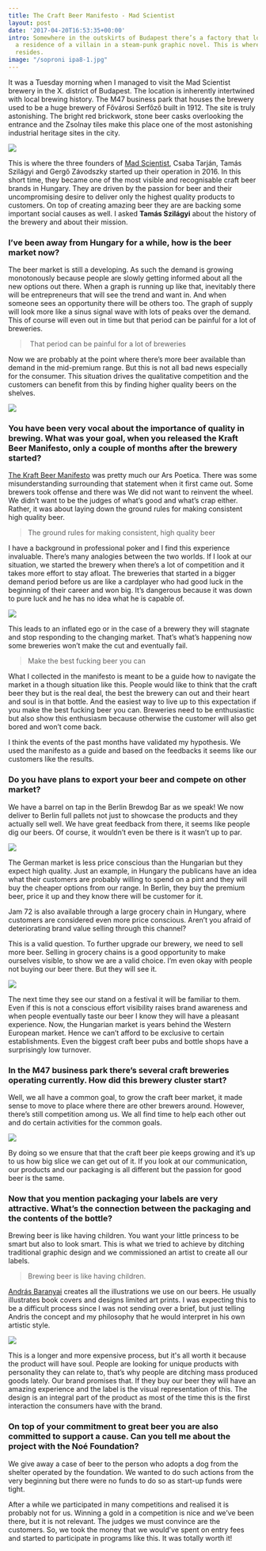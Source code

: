 ```yaml
---
title: The Craft Beer Manifesto - Mad Scientist
layout: post
date: '2017-04-20T16:53:35+00:00'
intro: Somewhere in the outskirts of Budapest there’s a factory that looks just like
  a residence of a villain in a steam-punk graphic novel. This is where the Mad Scientist
  resides.
image: "/soproni ipa8-1.jpg"
---
```



It was a Tuesday morning when I managed to visit the Mad Scientist brewery in the X. district of Budapest. The location is inherently intertwined with local brewing history. The M47 business park that houses the brewery used to be a huge brewery of Fővárosi Serfőző built in 1912. The site is truly astonishing. The bright red brickwork, stone beer casks overlooking the entrance and the Zsolnay tiles make this place one of the most astonishing industrial heritage sites in the city.


![](/uploads/soproni%20ipa10.jpg)




This is where the three founders of [Mad Scientist](https://www.facebook.com/madscientistbeer/), Csaba Tarján, Tamás Szilágyi and Gergő Závodszky started up their operation in 2016.  In this short time, they became one of the most visible and recognisable craft beer brands in Hungary. They are driven by the passion for beer and their uncompromising desire to deliver only the highest quality products to customers. On top of creating amazing beer they are are backing some important social causes as well. I asked **Tamás Szilágyi** about the history of the brewery and  about their mission.


### I’ve been away from Hungary for a while, how is the beer market now?


The beer market is still a developing. As such the demand is growing monotonously because people are slowly getting informed about all the new options out there. When a graph is running up like that, inevitably there will be entrepreneurs that will see the trend and want in. And when someone sees an opportunity there will be others too. The graph of supply will look more like a sinus signal wave with lots of peaks over the demand. This of course will even out in time but that period can be painful for a lot of breweries.


<blockquote>&nbsp;That period can be painful for a lot of breweries</blockquote>


Now we are probably at the point where there’s more beer available than demand in the mid-premium range. But this is not all bad news especially for the consumer. This situation drives the qualitative competition and the customers can benefit from this by finding higher quality beers on the shelves.


![](/uploads/soproni%20ipa1.jpg)




### You have been very vocal about the importance of quality in brewing.  What was your goal, when you released the Kraft Beer Manifesto, only a couple of months after the brewery started?


[The Kraft Beer Manifesto](https://translate.google.com/?hl=hu#hu/en/KRAFT%20s%C3%B6r%20vs.%20K%C3%A9zm%C5%B1ves%20s%C3%B6r%0AA%20k%C3%B6vetkez%C5%91%20h%C3%B3napokban%20-%20ha%20a%20sz%C3%A1m%C3%ADt%C3%A1saink%20bej%C3%B6nnek%20-%20elindul%20a%20magyar%20s%C3%B6r%C3%B6kn%C3%A9l%20a%20'kraft'%20jelz%C5%91%20haszn%C3%A1lata.%20Besz%C3%A9lgess%C3%BCnk%20egy%20picit%20err%C5%91l!%0A-Mi%C3%A9rt%20akarunk%20v%C3%A1ltoztatni%20a%20'k%C3%A9zm%C5%B1ves%20s%C3%B6r'%20vagy%20a%20'kis%C3%BCzemi%20s%C3%B6r'%20elnevez%C3%A9sen%3F%20%0AEgyr%C3%A9szr%C5%91l%20nem%20felt%C3%A9tlen%C3%BCl%20arr%C3%B3l%20van%20sz%C3%B3%2C%20hogy%20v%C3%A1ltoztatni%20szeretn%C3%A9nk%2C%20ink%C3%A1bb%20egy%20%C3%BAj%20kateg%C3%B3ri%C3%A1t%20k%C3%ADv%C3%A1nunk%20l%C3%A9trehozni%2C%20ami%20a%20magyarorsz%C3%A1gi%20s%C3%B6r%C3%B6k%20eset%C3%A9ben%20szerint%C3%BCnk%20l%C3%A9nyeges%20tartalommal%20b%C3%ADrna.%20%C3%89rne%20valamit%2C%20ez%C3%A1ltal%20seg%C3%ADten%C3%A9%20a%20fogyaszt%C3%B3kat.%20%0AK%C3%A9zm%C5%B1ves%20s%C3%B6r%C3%B6k%2Fkis%C3%BCzemi%20s%C3%B6r%C3%B6k%20ett%C5%91l%20f%C3%BCggetlen%C3%BCl%20vannak%20%C3%A9s%20lesznek.%20Nem%20arr%C3%B3l%20van%20sz%C3%B3%2C%20hogy%20ez%20rossz%20%C3%A9s%20az%20j%C3%B3.%20A%20kraft%20s%C3%B6rnek%20viszont%20nem%20krit%C3%A9riuma%2C%20hogy%20k%C3%A9zzel%20k%C3%A9sz%C3%BClj%C3%B6n.%20A%20mi%20%C3%A1ll%C3%A1spontunk%20szerint%20egy%20s%C3%B6r%20nem%20att%C3%B3l%20lesz%20k%C3%BCl%C3%B6nleges%20vagy%20j%C3%B3%2C%20hogy%20%C3%B6k%C3%B6llel%20t%C3%B6rj%C3%BCk%20hozz%C3%A1%20a%20mal%C3%A1t%C3%A1t%2C%20vagy%20puszta%20k%C3%A9zzel%20kavarjuk%20a%20cefr%C3%A9t.%20Szint%C3%A9n%20nem%20%C3%A9rezz%C3%BCk%20%C3%BAgy%2C%20hogy%20egy%20s%C3%B6r%20min%C5%91s%C3%A9g%C3%A9t%20jellemezn%C3%A9%20az%2C%20hogy%20mekkora%20m%C3%A9ret%C5%B1%20%C3%BCzemben%20k%C3%A9sz%C3%ADtik.%20A%20kis%20m%C3%A9ret%20nem%20garancia%20a%20min%C5%91s%C3%A9gre.%20Ett%C5%91l%20f%C3%BCggetlen%C3%BCl%20egy%20krafts%C3%B6r%20nem%20lehet%20nagyipari.%20F%C3%BCggetlen%2C%20meg%C3%BAjul%C3%B3%20%C3%A9s%20soksz%C3%ADn%C5%B1%20kell%2C%20hogy%20legyen.%0A-No%2C%20akkor%20mi%20a%20kraft%3F%0AAz%20%C3%BAj%20elnevez%C3%A9s%20a%20s%C3%B6r%C3%B6k%20eset%C3%A9ben%20min%C5%91s%C3%A9gi%20krit%C3%A9riumok%20ment%C3%A9n%20alakult%20ki%3A%0A%F0%9F%8D%BAA%20kraft%20s%C3%B6r%20nem%20kell%2C%20hogy%20a%20legdr%C3%A1g%C3%A1bb%20el%C3%A9rhet%C5%91%20alapanyagokat%20vonultassa%20f%C3%B6l%2C%20de%20min%C5%91s%C3%A9gi%20alapanyagokb%C3%B3l%20k%C3%A9sz%C3%BClj%C3%B6n%2C%20%C3%ADzre%20%C3%A9s%20%C3%B6sszet%C3%A9telre%20konstans%20legyen.%20%0A%F0%9F%8D%BAA%20kraft%20s%C3%B6r%20-%20mint%20minden%20s%C3%B6r%20-%20az%20id%C5%91%20el%C5%91rehaladt%C3%A1val%20%C3%A9rik.%20Az%20%C3%A9rlel%C5%91d%C3%A9s%20bizonyos%20%C3%ADzeket%20kiemel%2C%20m%C3%A1sokat%20h%C3%A1tt%C3%A9rbe%20szor%C3%ADt%2C%20n%C3%A9ha%20ak%C3%A1r%20teljesen%20%C3%BAj%20arom%C3%A1kat%20is%20el%C5%91hoz.%20Ett%C5%91l%20f%C3%BCggetlen%C3%BCl%20ugyanazon%20n%C3%A9v%20alatt%20kiadott%2C%20hasonl%C3%B3%20%C3%A9rlel%C5%91d%C3%A9si%20szakaszban%20l%C3%A9v%C5%91%20kraft%20s%C3%B6r%20legyen%20ugyanolyan.%20%0A%F0%9F%8D%BAA%20kraft%20s%C3%B6r%20nem%20romlik%20meg.%20Ne%20d%C5%91ljetek%20be%20a%20magyar%C3%A1zkod%C3%A1snak!%20Sz%C5%B1retlens%C3%A9ge%20%C3%A9s%20paszt%C3%B6riz%C3%A1latlans%C3%A1ga%20miatt%20ugyan%C3%BAgy%20%C3%A9l%C5%91%20sejteket%20tartalmaz%2C%20mint%20t%C3%A1rsai%2C%20de%20a%20magas%20f%C5%91zdehigi%C3%A9nia%20%C3%A9s%20kiszerel%C3%A9si%20technol%C3%B3gia%20eredm%C3%A9nyek%C3%A9ppen%20lehets%C3%A9ges%20fert%C5%91z%C3%A9smentesen%20kiszerelni%20egy%20s%C3%B6rt.%20Ez%20pedig%20eltarthat%C3%B3%20lesz.%20Nem%2015%20napig.%20Nem%2045%20napig.%20%C3%89vekig.%20%0A%F0%9F%8D%BA%20A%20kraft%20s%C3%B6r%20sz%C3%A9p.%20St%C3%ADlusokt%C3%B3l%20f%C3%BCgg%C5%91en%20egy%20s%C3%B6r%20lehet%20k%C3%B6d%C3%B6s%20vagy%20t%C3%BCk%C3%B6rtiszta.%20Ez%20nem%20az%C3%A9rt%20van%2C%20mert%20sz%C5%B1rt%20vagy%20sz%C5%B1retlen.%20Mindegyik%20sz%C5%B1retlen.%20A%20kraft%20s%C3%B6r%C3%B6knek%20minim%C3%A1lis%20-%20st%C3%ADlusjegyb%C5%91l%20fakad%C3%B3%20-%20kiv%C3%A9telt%C5%91l%20eltekintve%20sz%C3%A9p%20%C3%A9s%20tart%C3%B3s%20habja%20van.%20Nem%20egy%20poh%C3%A1r%20jaffasz%C3%B6rp%20sz%C3%B3d%C3%A1val.%20%0A%F0%9F%8D%BAA%20kraft%20s%C3%B6r%20nem%20kell%2C%20hogy%20mindenki%20aktu%C3%A1lis%20kedvence%20legyen%2C%20de%20a%20receptek%20szak%C3%A9rtelemmel%2C%20k%C3%ADs%C3%A9rletez%C3%A9ssel%2C%20odafigyel%C3%A9ssel%20%C3%A9s%20odaad%C3%A1ssal%20k%C3%A9sz%C3%BClnek.%20A%20v%C3%A9gterm%C3%A9k%20nem%20%C3%ADzhib%C3%A1s%2C%20nem%20f%C3%A9lresiker%C3%BClt%2C%20hanem%20el%C5%91re%20megtervezett%20%C3%A9s%20professzion%C3%A1lis%20k%C3%B6r%C3%BClm%C3%A9nyek%20k%C3%B6z%C3%B6tt%20megval%C3%B3s%C3%ADtott.%20Az%2C%20hogy%20neked%20nem%20j%C3%B6n%20be%20nem%20az%C3%A9rt%20lesz%2C%20mert%20valami%20el%20lett%20rontva%20benne.%20Ez%20a%20s%C3%B6r%20most%20%C3%A9ppen%20ilyen%20akart%20lenni.%0AN%C3%A9h%C3%A1ny%20krit%C3%A9rium%20a%20s%C3%B6rf%C5%91zd%C3%A9kre%20n%C3%A9zve%3A%0A%F0%9F%8D%BAA%20kraft%20s%C3%B6rf%C5%91zde%20nem%20kell%2C%20hogy%20nonprofit%20legyen%2C%20de%20legyen%20term%C3%A9korient%C3%A1lt%2C%20a%20term%C3%A9k%20min%C5%91s%C3%A9ge%20el%C5%91zz%C3%B6n%20meg%20minden%20egy%C3%A9b%20%C3%BCzleti%20c%C3%A9lt.%20%0A%F0%9F%8D%BAA%20kraft%20s%C3%B6rf%C5%91zde%20nem%20az%20el%C3%A9rhet%C5%91%20legdr%C3%A1g%C3%A1bb%20technol%C3%B3gi%C3%A1val%20dolgozik%2C%20de%20a%20s%C3%B6rf%C5%91z%C3%A9s%20minden%20esetben%20higi%C3%A9nikus%20%C3%A9s%20professzion%C3%A1lis%20k%C3%B6r%C3%BClm%C3%A9nyek%20k%C3%B6z%C3%B6tt%20t%C3%B6rt%C3%A9njen.%20Nem%20hamuznak%20bele%20a%20cefr%C3%A9z%C5%91%C3%BCstbe%20a%20munk%C3%A1sok%2C%20nem%20potyog%20a%20pen%C3%A9sz%20a%20falr%C3%B3l%2C%20az%20ejeszt%C5%91t%C3%A9rben%20nincsen%20ottfelejtve%20egy%20t%C3%A1l%20-%20m%C3%A9g%20akkor%20sem%20ha%20k%C3%A9zm%C5%B1ves%20-%20pacal%20tegnapr%C3%B3l.%20%0A%F0%9F%8D%BAA%20kraft%20s%C3%B6rf%C5%91zde%20emberek%20%C3%A9s%20nem%20g%C3%A9pek%20%C3%A1ltal%20%C3%BCzemeltetett%2C%20az%20emberek%20pedig%20term%C3%A9szet%C3%BCkn%C3%A9l%20fogva%20hib%C3%A1zhatnak.%20Az%20esetleges%20mell%C3%A9fog%C3%A1sok%20azonban%20nem%20a%20fogyaszt%C3%B3kat%2C%20hanem%20a%20s%C3%B6rf%C5%91zd%C3%A9t%20terhelik.%20Szar%20nem%20ker%C3%BCl%20kors%C3%B3ba%20le%C3%A1razva%2C%20hanem%20megy%20a%20lefoly%C3%B3ba.%20%0A%F0%9F%8D%BAA%20kraft%20s%C3%B6rf%C5%91zd%C3%A9nek%20nem%20k%C3%B6telez%C5%91%20500%20k%C3%BCl%C3%B6nb%C3%B6z%C5%91%20s%C3%B6rt%20kihozni.%20Mindenkinek%20vannak%20%C3%A9s%20lesznek%20%C3%A1lland%C3%B3%20s%C3%B6rei%2C%20amiket%20egy%20esetleges%20t%C3%B6rzsk%C3%B6z%C3%B6ns%C3%A9g%20%C3%A9vr%C5%91l%20%C3%A9vre%20sz%C3%ADvesen%20fogyaszt.%20Ett%C5%91l%20f%C3%BCggetlen%C3%BCl%20a%20kraft%20s%C3%B6rf%C5%91zde%20a%20megl%C3%A9v%C5%91%20s%C3%B6reinek%20a%20gy%C3%A1rt%C3%A1s%C3%A1val%20p%C3%A1rhuzamosan%20igyekszik%20folyamatosan%20meg%C3%BAjulni%20%C3%A9s%20id%C5%91r%C5%91l%20id%C5%91re%20%C3%BAj%2C%20ak%C3%A1r%20limit%C3%A1lt%20sz%C3%A9ri%C3%A1s%20term%C3%A9kkel%20%C3%A1ll%20el%C5%91.%20%0A%F0%9F%8D%BAA%20kraft%20s%C3%B6rf%C5%91zd%C3%A9k%20nem%20kell%2C%20hogy%20%C3%B6ribarik%20legyenek%2C%20de%20egy%C3%BCtt%20harcolnak%20egy%20k%C3%B6z%C3%B6s%20c%C3%A9l%20el%C3%A9r%C3%A9s%C3%A9%C3%A9rt%2C%20%C3%A9s%20ebben%20t%C3%A1mogatj%C3%A1k%20egym%C3%A1st.%0ATe%20pedig%2C%20kedves%20%F0%9F%8D%BAkraft%20s%C3%B6rfogyaszt%C3%B3%2C%20tudatos%C3%ADtsd%20magadban%2C%20hogy%20mi%20%C3%A9rted%20vagyunk%2C%20%C3%A9s%20seg%C3%ADtsd%20magad%20%C3%A9s%20minket%20azzal%2C%20hogy%20ezt%20megosztod.%0ASzil%C3%A1gyi%20Tam%C3%A1s%20-%20Mad%20scientist) was pretty much our Ars Poetica. There was some misunderstanding surrounding that statement when it first came out. Some brewers took offense and there was  We did not want to reinvent the wheel. We didn’t want to be the judges of what’s good and what’s crap either. Rather, it was about laying down the ground rules for making consistent high quality beer.


<blockquote>The ground rules for making consistent, high quality beer</blockquote>


I have a background in professional poker and I find this experience invaluable. There’s many analogies between the two worlds. If I look at our situation, we started the brewery when there’s a lot of competition and it takes more effort to stay afloat. The breweries that started in a bigger demand period before us are like a cardplayer who had good luck in the beginning of their career and won big. It’s dangerous because it was down to pure luck and he has no idea what he is capable of.

![](/uploads/soproni%20ipa6.jpg)


This leads to an inflated ego or in the case of a brewery they will stagnate and stop responding to the changing market. That’s what’s happening now some breweries won’t make the cut and eventually fail.


<blockquote>Make the best fucking beer you can</blockquote>


What I collected in the manifesto is meant to be a guide how to navigate the market in a though situation like this. People would like to think that the craft beer they but is the real deal, the best the brewery can out and their heart and soul is in that bottle. And the easiest way to live up to this expectation if you make the best fucking beer you can. Breweries need to be enthusiastic but also show this enthusiasm because otherwise the customer will also get bored and won’t come back.


I think the events of the past months have validated my hypothesis. We used the manifesto as a guide and based on the feedbacks it seems like our customers like the results.


### Do you have plans to export your beer and compete on other market?


We have a barrel on tap in the Berlin Brewdog Bar as we speak! We now deliver to Berlin full pallets not just to showcase the products and they actually sell well. We have great feedback from there, it seems like people dig our beers. Of course, it wouldn’t even be there is it wasn’t up to par.


![](/uploads/soproni%20ipa4.jpg)




The German market is less price conscious than the Hungarian but they expect high quality. Just an example, in Hungary the publicans have an idea what their customers are probably willing to spend on a pint and they will buy the cheaper options from our range. In Berlin, they buy the premium beer, price it up and they know there will be customer for it.


Jam 72 is also available through a large grocery chain in Hungary, where customers are considered even more price conscious. Aren’t you afraid of deteriorating brand value selling through this channel?


This is a valid question. To further upgrade our brewery, we need to sell more beer. Selling in grocery chains is a good opportunity to make ourselves visible, to show we are a valid choice. I’m even okay with people not buying our beer there. But they will see it.


![](/uploads/soproni%20ipa7.jpg)




The next time they see our stand on a festival it will be familiar to them. Even if this is not a conscious effort visibility raises brand awareness and when people eventually taste our beer I know they will have a pleasant experience. Now, the Hungarian market is years behind the Western European market. Hence we can’t afford to be exclusive to certain establishments. Even the biggest craft beer pubs and bottle shops have a surprisingly low turnover.


### In the M47 business park there’s several craft breweries operating currently. How did this brewery cluster start?


Well, we all have a common goal, to grow the craft beer market, it made sense to move to place where there are other brewers around. However, there’s still competition among us. We all find time to help each other out and do certain activities for the common goals.


![](/uploads/soproni%20ipa9.jpg)




By doing so we ensure that that the craft beer pie keeps growing and it’s up to us how big slice we can get out of it. If you look at our communication, our products and our packaging is all different but the passion for good beer is the same.


### Now that you mention packaging your labels are very attractive. What’s the connection between the packaging and the contents of the bottle?


Brewing beer is like having children. You want your little princess to be smart but also to look smart. This is what we tried to achieve by ditching traditional graphic design and we commissioned an artist to create all our labels.


<blockquote>Brewing beer is like having children.</blockquote>


[András Baranyai](http://www.andrasbaranyai.com/) creates all the illustrations we use on our beers. He usually illustrates book covers and designs limited art prints. I was expecting this to be a difficult process since I was not sending over a brief, but just telling Andris the concept and my philosophy that he would interpret in his own artistic style.

![](/uploads/soproni%20ipa3.jpg)


This is a longer and more expensive process, but it's all worth it because the product will have soul. People are looking for unique products with personality they can relate to, that’s why people are ditching mass produced goods lately. Our brand promises that. If they buy our beer they will have an amazing experience and the label is the visual representation of this. The design is an integral part of the product as most of the time this is the first interaction the consumers have with the brand.


### On top of your commitment to great beer you are also committed to support a cause. Can you tell me about the project with the Noé Foundation?


We give away a case of beer to the person who adopts a dog from the shelter operated by the foundation. We wanted to do such actions from the very beginning but there were no funds to do so as start-up funds were tight.


<div id="fb-root"></div>
<script type="null">(function(d, s, id) {<br>  var js, fjs = d.getElementsByTagName(s)[0];<br>  if (d.getElementById(id)) return;<br>  js = d.createElement(s); js.id = id;<br>  js.src = "//connect.facebook.net/en_US/sdk.js#xfbml=1&version=v2.9&appId=118822154802835";<br>  fjs.parentNode.insertBefore(js, fjs);<br>}(document, 'script', 'facebook-jssdk'));</script>


<div class="fb-video" data-href="https://www.facebook.com/madscientistbeer/videos/2250829878476461/" data-width="500" data-show-text="false"></div>


After a while we participated in many competitions and realised it is probably not for us. Winning a gold in a competition is nice and we’ve been there, but it is not relevant. The judges we must convince are the customers. So, we took the money that we would’ve spent on entry fees and started to participate in programs like this. It was totally worth it!

